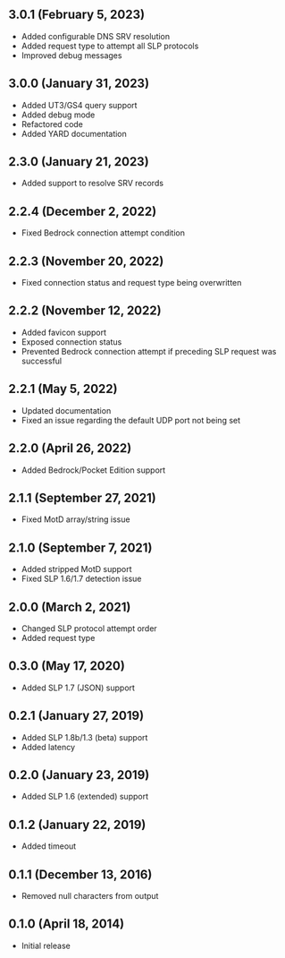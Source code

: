 ## 3.0.1 (February 5, 2023)
- Added configurable DNS SRV resolution
- Added request type to attempt all SLP protocols
- Improved debug messages

## 3.0.0 (January 31, 2023)
- Added UT3/GS4 query support
- Added debug mode
- Refactored code
- Added YARD documentation

## 2.3.0 (January 21, 2023)
- Added support to resolve SRV records

## 2.2.4 (December 2, 2022)
- Fixed Bedrock connection attempt condition

## 2.2.3 (November 20, 2022)
- Fixed connection status and request type being overwritten

## 2.2.2 (November 12, 2022)
- Added favicon support
- Exposed connection status
- Prevented Bedrock connection attempt if preceding SLP request was successful

## 2.2.1 (May 5, 2022)
- Updated documentation
- Fixed an issue regarding the default UDP port not being set

## 2.2.0 (April 26, 2022)
- Added Bedrock/Pocket Edition support

## 2.1.1 (September 27, 2021)
- Fixed MotD array/string issue

## 2.1.0 (September 7, 2021)
- Added stripped MotD support
- Fixed SLP 1.6/1.7 detection issue

## 2.0.0 (March 2, 2021)
- Changed SLP protocol attempt order
- Added request type

## 0.3.0 (May 17, 2020)
- Added SLP 1.7 (JSON) support

## 0.2.1 (January 27, 2019)
- Added SLP 1.8b/1.3 (beta) support
- Added latency

## 0.2.0 (January 23, 2019)
- Added SLP 1.6 (extended) support

## 0.1.2 (January 22, 2019)
- Added timeout

## 0.1.1 (December 13, 2016)
- Removed null characters from output

## 0.1.0 (April 18, 2014)
- Initial release
